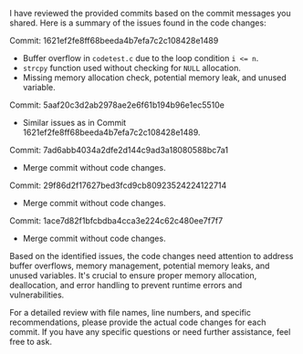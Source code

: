 I have reviewed the provided commits based on the commit messages you shared. Here is a summary of the issues found in the code changes:

Commit: 1621ef2fe8ff68beeda4b7efa7c2c108428e1489
- Buffer overflow in `codetest.c` due to the loop condition `i <= n`.
- `strcpy` function used without checking for `NULL` allocation.
- Missing memory allocation check, potential memory leak, and unused variable.

Commit: 5aaf20c3d2ab2978ae2e6f61b194b96e1ec5510e
- Similar issues as in Commit 1621ef2fe8ff68beeda4b7efa7c2c108428e1489.

Commit: 7ad6abb4034a2dfe2d144c9ad3a18080588bc7a1
- Merge commit without code changes.

Commit: 29f86d2f17627bed3fcd9cb80923524224122714
- Merge commit without code changes.

Commit: 1ace7d82f1bfcbdba4cca3e224c62c480ee7f7f7
- Merge commit without code changes.

Based on the identified issues, the code changes need attention to address buffer overflows, memory management, potential memory leaks, and unused variables. It's crucial to ensure proper memory allocation, deallocation, and error handling to prevent runtime errors and vulnerabilities.

For a detailed review with file names, line numbers, and specific recommendations, please provide the actual code changes for each commit. If you have any specific questions or need further assistance, feel free to ask.